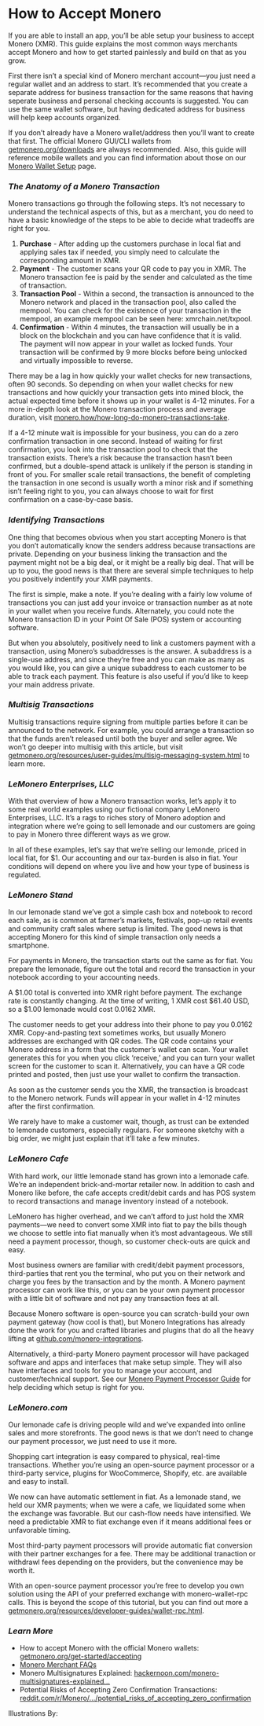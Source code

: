 # How to Accept Monero

If you are able to install an app, you’ll be able setup your business to accept Monero (XMR). This guide explains the most common ways merchants accept Monero and how to get started painlessly and build on that as you grow.

First there isn’t a special kind of Monero merchant account—you just need a regular wallet and an address to start. It’s recommended that you create a separate address for business transaction for the same reasons that having seperate business and personal checking accounts is suggested. You can use the same wallet software, but having dedicated address for business will help keep accounts organized.

If you don’t already have a Monero wallet/address then you’ll want to create that first. The official Monero GUI/CLI wallets from [getmonero.org/downloads](https://www.getmonero.org/downloads/) are always recommended. Also, this guide will reference mobile wallets and you can find information about those on our [Monero Wallet Setup](https://www.monerooutreach.org/stories/monero-wallet-quickstart.html) page.

### _The Anatomy of a Monero Transaction_

Monero transactions go through the following steps. It’s not necessary to understand the technical aspects of this, but as a merchant, you do need to have a basic knowledge of the steps to be able to decide what tradeoffs are right for you.

1. **Purchase** - After adding up the customers purchase in local fiat and applying sales tax if needed, you simply need to calculate the corresponding amount in XMR.
2. **Payment** - The customer scans your QR code to pay you in XMR. The Monero transaction fee is paid by the sender and calculated as the time of transaction.
3. **Transaction Pool** - Within a second, the transaction is announced to the Monero network and placed in the transaction pool, also called the mempool. You can check for the existence of your transaction in the mempool, an example mempool can be seen here: xmrchain.net/txpool.
4. **Confirmation** - Within 4 minutes, the transaction will usually be in a block on the blockchain and you can have confidence that it is valid. The payment will now appear in your wallet as locked funds. Your transaction will be confirmed by 9 more blocks before being unlocked and virtually impossible to reverse.

There may be a lag in how quickly your wallet checks for new transactions, often 90 seconds. So depending on when your wallet checks for new transactions and how quickly your transaction gets into mined block, the actual expected time before it shows up in your wallet is 4-12 minutes. For a more in-depth look at the Monero transaction process and average duration, visit [monero.how/how-long-do-monero-transactions-take](https://www.monero.how/how-long-do-monero-transactions-take).

If a 4-12 minute wait is impossible for your business, you can do a zero confirmation transaction in one second. Instead of waiting for first confirmation, you look into the transaction pool to check that the transaction exists. There’s a risk because the transaction hasn’t been confirmed, but a double-spend attack is unlikely if the person is standing in front of you. For smaller scale retail transactions, the benefit of completing the transaction in one second is usually worth a minor risk and if something isn’t feeling right to you, you can always choose to wait for first confirmation on a case-by-case basis.

### _Identifying Transactions_

One thing that becomes obvious when you start accepting Monero is that you don’t automatically know the senders address because transactions are private. Depending on your business linking the transaction and the payment might not be a big deal, or it might be a really big deal. That will be up to you, the good news is that there are several simple techniques to help you positively indentify your XMR payments.

The first is simple, make a note. If you’re dealing with a fairly low volume of transactions you can just add your invoice or transaction number as at note in your wallet when you receive funds. Alternately, you could note the Monero transaction ID in your Point Of Sale (POS) system or accounting software.

But when you absolutely, positively need to link a customers payment with a transaction, using Monero’s subaddresses is the answer. A subaddress is a single-use address, and since they’re free and you can make as many as you would like, you can give a unique subaddress to each customer to be able to track each payment. This feature is also useful if you’d like to keep your main address private.

### _Multisig Transactions_

Multisig transactions require signing from multiple parties before it can be announced to the network. For example, you could arrange a transaction so that the funds aren’t released until both the buyer and seller agree. We won’t go deeper into multisig with this article, but visit [getmonero.org/resources/user-guides/multisig-messaging-system.html](https://www.getmonero.org/resources/user-guides/multisig-messaging-system.html) to learn more.

### _LeMonero Enterprises, LLC_

With that overview of how a Monero transaction works, let’s apply it to some real world examples using our fictional company LeMonero Enterprises, LLC. It’s a rags to riches story of Monero adoption and integration where we’re going to sell lemonade and our customers are going to pay in Monero three different ways as we grow.

In all of these examples, let’s say that we’re selling our lemonde, priced in local fiat, for $1. Our accounting and our tax-burden is also in fiat. Your conditions will depend on where you live and how your type of business is regulated.

### _LeMonero Stand_

In our lemonade stand we’ve got a simple cash box and notebook to record each sale, as is common at farmer’s markets, festivals, pop-up retail events and community craft sales where setup is limited. The good news is that accepting Monero for this kind of simple transaction only needs a smartphone.

For payments in Monero, the transaction starts out the same as for fiat. You prepare the lemonade, figure out the total and record the transaction in your notebook according to your accounting needs.

A $1.00 total is converted into XMR right before payment. The exchange rate is constantly changing. At the time of writing, 1 XMR cost $61.40 USD, so a $1.00 lemonade would cost 0.0162 XMR.

The customer needs to get your address into their phone to pay you 0.0162 XMR. Copy-and-pasting text sometimes works, but usually Monero addresses are exchanged with QR codes. The QR code contains your Monero address in a form that the customer’s wallet can scan. Your wallet generates this for you when you click ‘receive,’ and you can turn your wallet screen for the customer to scan it. Alternatively, you can have a QR code printed and posted, then just use your wallet to confirm the transaction.

As soon as the customer sends you the XMR, the transaction is broadcast to the Monero network. Funds will appear in your wallet in 4-12 minutes after the first confirmation.

We rarely have to make a customer wait, though, as trust can be extended to lemonade customers, especially regulars. For someone sketchy with a big order, we might just explain that it’ll take a few minutes.

### _LeMonero Cafe_

With hard work, our little lemonade stand has grown into a lemonade cafe. We’re an independent brick-and-mortar retailer now. In addition to cash and Monero like before, the cafe accepts credit/debit cards and has POS system to record transactions and manage inventory instead of a notebook.

LeMonero has higher overhead, and we can’t afford to just hold the XMR payments—we need to convert some XMR into fiat to pay the bills though we choose to settle into fiat manually when it’s most advantageous. We still need a payment processor, though, so customer check-outs are quick and easy.

Most business owners are familiar with credit/debit payment processors, third-parties that rent you the terminal, who put you on their network and charge you fees by the transaction and by the month. A Monero payment processor can work like this, or you can be your own payment processor with a little bit of software and not pay any transaction fees at all.

Because Monero software is open-source you can scratch-build your own payment gateway (how cool is that), but Monero Integrations has already done the work for you and crafted libraries and plugins that do all the heavy lifting at [github.com/monero-integrations](https://github.com/monero-integrations).

Alternatively, a third-party Monero payment processor will have packaged software and apps and interfaces that make setup simple. They will also have interfaces and tools for you to manage your account, and customer/technical support. See our [Monero Payment Processor Guide](https://www.monerooutreach.org/merchants/monero-payment-processor-guide.html) for help deciding which setup is right for you.

### _LeMonero.com_

Our lemonade cafe is driving people wild and we’ve expanded into online sales and more storefronts. The good news is that we don’t need to change our payment processor, we just need to use it more.

Shopping cart integration is easy compared to physical, real-time transactions. Whether you’re using an open-source payment processor or a third-party service, plugins for WooCommerce, Shopify, etc. are available and easy to install.

We now can have automatic settlement in fiat. As a lemonade stand, we held our XMR payments; when we were a cafe, we liquidated some when the exchange was favorable. But our cash-flow needs have intensified. We need a predictable XMR to fiat exchange even if it means additional fees or unfavorable timing.

Most third-party payment processors will provide automatic fiat conversion with their partner exchanges for a fee. There may be additional tranaction or withdrawl fees depending on the providers, but the convenience may be worth it.

With an open-source payment processor you’re free to develop you own solution using the API of your preferred exchange with monero-wallet-rpc calls. This is beyond the scope of this tutorial, but you can find out more a [getmonero.org/resources/developer-guides/wallet-rpc.html](https://www.getmonero.org/resources/developer-guides/wallet-rpc.html).

### _Learn More_

- How to accept Monero with the official Monero wallets: [getmonero.org/get-started/accepting](https://www.getmonero.org/get-started/accepting/)
- [Monero Merchant FAQs](https://www.monerooutreach.org/merchants/monero-merchant-faqs.html)
- Monero Multisignatures Explained: [hackernoon.com/monero-multisignatures-explained...](https://hackernoon.com/monero-multisignatures-explained-46b247b098a7)
- Potential Risks of Accepting Zero Confirmation Transactions: [reddit.com/r/Monero/.../potential_risks_of_accepting_zero_confirmation](https://www.reddit.com/r/Monero/comments/7s937y/potential_risks_of_accepting_zero_confirmation/)

Illustrations By:
